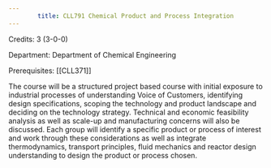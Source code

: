 ```yaml
---
        title: CLL791 Chemical Product and Process Integration
---
```

Credits: 3 (3-0-0)

Department: Department of Chemical Engineering

Prerequisites: [[CLL371]]

The course will be a structured project based course with initial exposure to industrial processes of understanding Voice of Customers, identifying design specifications, scoping the technology and product landscape and deciding on the technology strategy. Technical and economic feasibility analysis as well as scale-up and manufacturing concerns will also be discussed. Each group will identify a specific product or process of interest and work through these considerations as well as integrate thermodynamics, transport principles, fluid mechanics and reactor design understanding to design the product or process chosen.